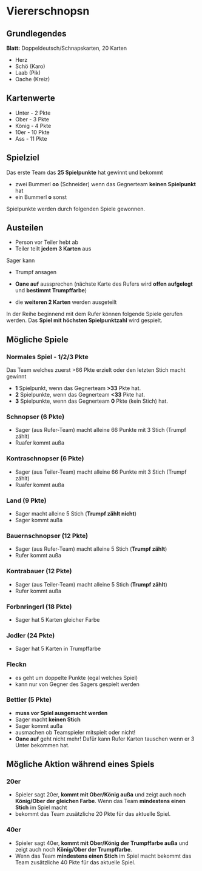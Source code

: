 # Viererschnopsn

## Grundlegendes

**Blatt:** Doppeldeutsch/Schnapskarten, 20 Karten

- Herz
- Schö (Karo)
- Laab (Pik)
- Oache (Kreiz)

## Kartenwerte

- Unter - 2 Pkte
- Ober  - 3 Pkte
- König - 4 Pkte
- 10er  - 10 Pkte
- Ass   - 11 Pkte

## Spielziel

Das erste Team das **25 Spielpunkte** hat gewinnt und bekommt 

- zwei Bummerl **oo** (Schneider) wenn das Gegnerteam **keinen Spielpunkt** hat
- ein Bummerl **o** sonst

Spielpunkte werden durch folgenden Spiele gewonnen.

## Austeilen

- Person vor Teiler hebt ab
- Teiler teilt **jedem 3 Karten** aus

Sager kann
- Trumpf ansagen
- **Oane auf** aussprechen (nächste Karte des Rufers wird **offen aufgelegt** und **bestimmt Trumpffarbe**)

- die **weiteren 2 Karten** werden ausgeteilt

In der Reihe beginnend mit dem Rufer können folgende Spiele gerufen werden. Das **Spiel mit höchsten Spielpunktzahl** wird gespielt.

## Mögliche Spiele

### Normales Spiel    -   1/2/3 Pkte

Das Team welches zuerst >66 Pkte erzielt oder den letzten Stich macht gewinnt 

- **1** Spielpunkt, wenn das Gegnerteam **>33** Pkte hat.
- **2** Spielpunkte, wenn das Gegnerteam **<33** Pkte hat.
- **3** Spielpunkte, wenn das Gegnerteam **0** Pkte (kein Stich) hat.

### Schnopser (6 Pkte)

- Sager (aus Rufer-Team) macht alleine 66 Punkte mit 3 Stich (Trumpf zählt)
- Ruafer kommt außa

### Kontraschnopser (6 Pkte)

- Sager (aus Teiler-Team) macht alleine 66 Punkte mit 3 Stich (Trumpf zählt)
- Ruafer kommt außa

### Land (9 Pkte)

- Sager macht alleine 5 Stich (**Trumpf zählt nicht**)
- Sager kommt außa

### Bauernschnopser (12 Pkte)

- Sager (aus Rufer-Team) macht alleine 5 Stich (**Trumpf zählt**)
- Rufer kommt außa

### Kontrabauer (12 Pkte)

- Sager (aus Teiler-Team) macht alleine 5 Stich (**Trumpf zählt**)
- Rufer kommt außa

### Forbnringerl (18 Pkte)

- Sager hat 5 Karten gleicher Farbe

### Jodler (24 Pkte)

- Sager hat 5 Karten in Trumpffarbe

### Fleckn

- es geht um doppelte Punkte (egal welches Spiel)
- kann nur von Gegner des Sagers gespielt werden

### Bettler (5 Pkte)

- **muss vor Spiel ausgemacht werden**
- Sager macht **keinen Stich**
- Sager kommt außa
- ausmachen ob Teamspieler mitspielt oder nicht!
- **Oane auf** geht nicht mehr! Dafür kann Rufer Karten tauschen wenn er 3 Unter bekommen hat.

## Mögliche Aktion während eines Spiels

### 20er

- Spieler sagt 20er, **kommt mit Ober/König außa** und zeigt auch noch **König/Ober der gleichen Farbe**.
Wenn das Team **mindestens einen Stich** im Spiel macht
- bekommt das Team zusätzliche 20 Pkte für das aktuelle Spiel.

### 40er

- Spieler sagt 40er, **kommt mit Ober/König der Trumpffarbe außa** und zeigt auch noch **König/Ober der Trumpffarbe**.
- Wenn das Team **mindestens einen Stich** im Spiel macht bekommt das Team zusätzliche 40 Pkte für das aktuelle Spiel.

